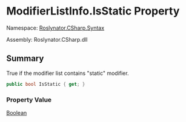 # ModifierListInfo\.IsStatic Property

Namespace: [Roslynator.CSharp.Syntax](../../README.md)

Assembly: Roslynator\.CSharp\.dll

## Summary

True if the modifier list contains "static" modifier\.

```csharp
public bool IsStatic { get; }
```

### Property Value

[Boolean](https://docs.microsoft.com/en-us/dotnet/api/system.boolean)


